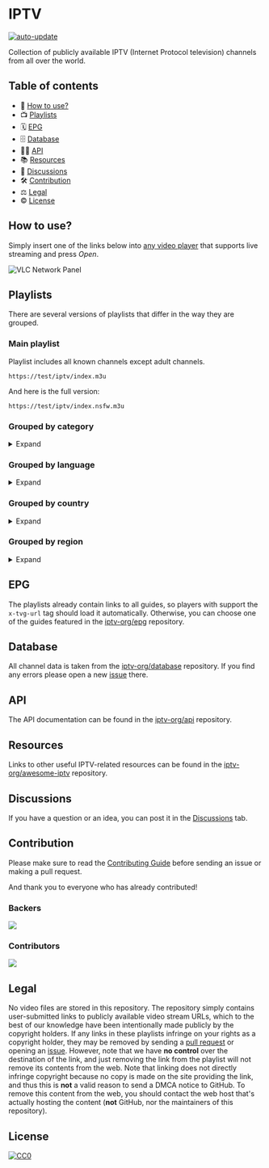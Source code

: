 # IPTV

[![auto-update](https://github.com/iptv-org/iptv/actions/workflows/auto-update.yml/badge.svg)](https://github.com/iptv-org/iptv/actions/workflows/auto-update.yml)

Collection of publicly available IPTV (Internet Protocol television) channels from all over the world.

## Table of contents

- 🚀 [How to use?](#how-to-use)
- 📺 [Playlists](#playlists)
- 🗓 [EPG](#epg)
- 🗄 [Database](#database)
- 👨‍💻 [API](#api)
- 📚 [Resources](#resources)
- 💬 [Discussions](#discussions)
- 🛠 [Contribution](#contribution)
- ⚖ [Legal](#legal)
- © [License](#license)

## How to use?

Simply insert one of the links below into [any video player](https://github.com/iptv-org/awesome-iptv#apps) that supports live streaming and press _Open_.

![VLC Network Panel](https://github.com/iptv-org/iptv/raw/master/.readme/preview.png)

## Playlists

There are several versions of playlists that differ in the way they are grouped.

### Main playlist

Playlist includes all known channels except adult channels.

```
https://test/iptv/index.m3u
```

And here is the full version:

```
https://test/iptv/index.nsfw.m3u
```

### Grouped by category

<details>
<summary>Expand</summary>
<br>

Playlist in which each channel has its _category_ as a group title:

```
https://test/iptv/index.category.m3u
```

Same thing, but split up into separate files:

<!-- prettier-ignore -->
<table>
  <thead>
    <tr><th align="left">Category</th><th align="left">Channels</th><th align="left">Playlist</th></tr>
  </thead>
  <tbody>
    <tr><td>Auto</td><td align="right">0</td><td nowrap><code>https://test/iptv/categories/auto.m3u</code></td></tr>
    <tr><td>Animation</td><td align="right">0</td><td nowrap><code>https://test/iptv/categories/animation.m3u</code></td></tr>
    <tr><td>Business</td><td align="right">0</td><td nowrap><code>https://test/iptv/categories/business.m3u</code></td></tr>
    <tr><td>Classic</td><td align="right">0</td><td nowrap><code>https://test/iptv/categories/classic.m3u</code></td></tr>
    <tr><td>Comedy</td><td align="right">0</td><td nowrap><code>https://test/iptv/categories/comedy.m3u</code></td></tr>
    <tr><td>Cooking</td><td align="right">0</td><td nowrap><code>https://test/iptv/categories/cooking.m3u</code></td></tr>
    <tr><td>Culture</td><td align="right">0</td><td nowrap><code>https://test/iptv/categories/culture.m3u</code></td></tr>
    <tr><td>Documentary</td><td align="right">0</td><td nowrap><code>https://test/iptv/categories/documentary.m3u</code></td></tr>
    <tr><td>Education</td><td align="right">0</td><td nowrap><code>https://test/iptv/categories/education.m3u</code></td></tr>
    <tr><td>Entertainment</td><td align="right">0</td><td nowrap><code>https://test/iptv/categories/entertainment.m3u</code></td></tr>
    <tr><td>Family</td><td align="right">0</td><td nowrap><code>https://test/iptv/categories/family.m3u</code></td></tr>
    <tr><td>General</td><td align="right">2</td><td nowrap><code>https://test/iptv/categories/general.m3u</code></td></tr>
    <tr><td>Kids</td><td align="right">0</td><td nowrap><code>https://test/iptv/categories/kids.m3u</code></td></tr>
    <tr><td>Legislative</td><td align="right">0</td><td nowrap><code>https://test/iptv/categories/legislative.m3u</code></td></tr>
    <tr><td>Lifestyle</td><td align="right">0</td><td nowrap><code>https://test/iptv/categories/lifestyle.m3u</code></td></tr>
    <tr><td>Movies</td><td align="right">0</td><td nowrap><code>https://test/iptv/categories/movies.m3u</code></td></tr>
    <tr><td>Music</td><td align="right">0</td><td nowrap><code>https://test/iptv/categories/music.m3u</code></td></tr>
    <tr><td>News</td><td align="right">1</td><td nowrap><code>https://test/iptv/categories/news.m3u</code></td></tr>
    <tr><td>Outdoor</td><td align="right">0</td><td nowrap><code>https://test/iptv/categories/outdoor.m3u</code></td></tr>
    <tr><td>Relax</td><td align="right">0</td><td nowrap><code>https://test/iptv/categories/relax.m3u</code></td></tr>
    <tr><td>Religious</td><td align="right">0</td><td nowrap><code>https://test/iptv/categories/religious.m3u</code></td></tr>
    <tr><td>Series</td><td align="right">0</td><td nowrap><code>https://test/iptv/categories/series.m3u</code></td></tr>
    <tr><td>Science</td><td align="right">0</td><td nowrap><code>https://test/iptv/categories/science.m3u</code></td></tr>
    <tr><td>Shop</td><td align="right">0</td><td nowrap><code>https://test/iptv/categories/shop.m3u</code></td></tr>
    <tr><td>Sports</td><td align="right">0</td><td nowrap><code>https://test/iptv/categories/sports.m3u</code></td></tr>
    <tr><td>Travel</td><td align="right">0</td><td nowrap><code>https://test/iptv/categories/travel.m3u</code></td></tr>
    <tr><td>Weather</td><td align="right">1</td><td nowrap><code>https://test/iptv/categories/weather.m3u</code></td></tr>
    <tr><td>XXX</td><td align="right">1</td><td nowrap><code>https://test/iptv/categories/xxx.m3u</code></td></tr>
    <tr><td>Undefined</td><td align="right">3</td><td nowrap><code>https://test/iptv/categories/undefined.m3u</code></td></tr>
  </tbody>
</table>

</details>

### Grouped by language

<details>
<summary>Expand</summary>
<br>

Playlist in which each channel has its _language_ as a group title:

```
https://test/iptv/index.language.m3u
```

Same thing, but split up into separate files:

<!-- prettier-ignore -->
<table>
  <thead>
    <tr><th align="left">Language</th><th align="left">Channels</th><th align="left">Playlist</th></tr>
  </thead>
  <tbody>
    <tr><td align="left">Catalan</td><td align="right">1</td><td align="left" nowrap><code>https://test/iptv/languages/cat.m3u</code></td></tr>
    <tr><td align="left">English</td><td align="right">1</td><td align="left" nowrap><code>https://test/iptv/languages/eng.m3u</code></td></tr>
    <tr><td align="left">French</td><td align="right">1</td><td align="left" nowrap><code>https://test/iptv/languages/fra.m3u</code></td></tr>
    <tr><td align="left">Russian</td><td align="right">1</td><td align="left" nowrap><code>https://test/iptv/languages/rus.m3u</code></td></tr>
    <tr><td align="left">Undefined</td><td align="right">2</td><td align="left" nowrap><code>https://test/iptv/languages/undefined.m3u</code></td></tr>
  </tbody>
</table>

</details>

### Grouped by country

<details>
<summary>Expand</summary>
<br>

Playlist in which each channel has its _country_ as a group title:

```
https://test/iptv/index.country.m3u
```

Same thing, but split up into separate files:

<!-- prettier-ignore -->
<table>
  <thead>
    <tr><th align="left">Country</th><th align="left">Channels</th><th align="left">Playlist</th></tr>
  </thead>
  <tbody>
    <tr><td>🇦🇫 Afghanistan</td><td align="right">1</td><td nowrap><code>https://test/iptv/countries/af.m3u</code></td></tr>
    <tr><td>🇦🇱 Albania</td><td align="right">1</td><td nowrap><code>https://test/iptv/countries/al.m3u</code></td></tr>
    <tr><td>🇩🇿 Algeria</td><td align="right">1</td><td nowrap><code>https://test/iptv/countries/dz.m3u</code></td></tr>
    <tr><td>🇦🇸 American Samoa</td><td align="right">1</td><td nowrap><code>https://test/iptv/countries/as.m3u</code></td></tr>
    <tr><td>🇦🇩 Andorra</td><td align="right">2</td><td nowrap><code>https://test/iptv/countries/ad.m3u</code></td></tr>
    <tr><td>🇦🇴 Angola</td><td align="right">1</td><td nowrap><code>https://test/iptv/countries/ao.m3u</code></td></tr>
    <tr><td>🇦🇮 Anguilla</td><td align="right">1</td><td nowrap><code>https://test/iptv/countries/ai.m3u</code></td></tr>
    <tr><td>🇦🇶 Antarctica</td><td align="right">1</td><td nowrap><code>https://test/iptv/countries/aq.m3u</code></td></tr>
    <tr><td>🇦🇬 Antigua and Barbuda</td><td align="right">1</td><td nowrap><code>https://test/iptv/countries/ag.m3u</code></td></tr>
    <tr><td>🇦🇷 Argentina</td><td align="right">1</td><td nowrap><code>https://test/iptv/countries/ar.m3u</code></td></tr>
    <tr><td>🇦🇲 Armenia</td><td align="right">1</td><td nowrap><code>https://test/iptv/countries/am.m3u</code></td></tr>
    <tr><td>🇦🇼 Aruba</td><td align="right">1</td><td nowrap><code>https://test/iptv/countries/aw.m3u</code></td></tr>
    <tr><td>🇦🇺 Australia</td><td align="right">1</td><td nowrap><code>https://test/iptv/countries/au.m3u</code></td></tr>
    <tr><td>🇦🇹 Austria</td><td align="right">1</td><td nowrap><code>https://test/iptv/countries/at.m3u</code></td></tr>
    <tr><td>🇦🇿 Azerbaijan</td><td align="right">1</td><td nowrap><code>https://test/iptv/countries/az.m3u</code></td></tr>
    <tr><td>🇧🇸 Bahamas</td><td align="right">1</td><td nowrap><code>https://test/iptv/countries/bs.m3u</code></td></tr>
    <tr><td>🇧🇭 Bahrain</td><td align="right">1</td><td nowrap><code>https://test/iptv/countries/bh.m3u</code></td></tr>
    <tr><td>🇧🇩 Bangladesh</td><td align="right">1</td><td nowrap><code>https://test/iptv/countries/bd.m3u</code></td></tr>
    <tr><td>🇧🇧 Barbados</td><td align="right">1</td><td nowrap><code>https://test/iptv/countries/bb.m3u</code></td></tr>
    <tr><td>🇧🇾 Belarus</td><td align="right">1</td><td nowrap><code>https://test/iptv/countries/by.m3u</code></td></tr>
    <tr><td>🇧🇪 Belgium</td><td align="right">1</td><td nowrap><code>https://test/iptv/countries/be.m3u</code></td></tr>
    <tr><td>🇧🇿 Belize</td><td align="right">1</td><td nowrap><code>https://test/iptv/countries/bz.m3u</code></td></tr>
    <tr><td>🇧🇯 Benin</td><td align="right">1</td><td nowrap><code>https://test/iptv/countries/bj.m3u</code></td></tr>
    <tr><td>🇧🇲 Bermuda</td><td align="right">1</td><td nowrap><code>https://test/iptv/countries/bm.m3u</code></td></tr>
    <tr><td>🇧🇹 Bhutan</td><td align="right">1</td><td nowrap><code>https://test/iptv/countries/bt.m3u</code></td></tr>
    <tr><td>🇧🇴 Bolivia</td><td align="right">1</td><td nowrap><code>https://test/iptv/countries/bo.m3u</code></td></tr>
    <tr><td>🇧🇶 Bonaire</td><td align="right">1</td><td nowrap><code>https://test/iptv/countries/bq.m3u</code></td></tr>
    <tr><td>🇧🇦 Bosnia and Herzegovina</td><td align="right">1</td><td nowrap><code>https://test/iptv/countries/ba.m3u</code></td></tr>
    <tr><td>🇧🇼 Botswana</td><td align="right">1</td><td nowrap><code>https://test/iptv/countries/bw.m3u</code></td></tr>
    <tr><td>🇧🇻 Bouvet Island</td><td align="right">1</td><td nowrap><code>https://test/iptv/countries/bv.m3u</code></td></tr>
    <tr><td>🇧🇷 Brazil</td><td align="right">1</td><td nowrap><code>https://test/iptv/countries/br.m3u</code></td></tr>
    <tr><td>🇮🇴 British Indian Ocean Territory</td><td align="right">1</td><td nowrap><code>https://test/iptv/countries/io.m3u</code></td></tr>
    <tr><td>🇻🇬 British Virgin Islands</td><td align="right">1</td><td nowrap><code>https://test/iptv/countries/vg.m3u</code></td></tr>
    <tr><td>🇧🇳 Brunei</td><td align="right">1</td><td nowrap><code>https://test/iptv/countries/bn.m3u</code></td></tr>
    <tr><td>🇧🇬 Bulgaria</td><td align="right">1</td><td nowrap><code>https://test/iptv/countries/bg.m3u</code></td></tr>
    <tr><td>🇧🇫 Burkina Faso</td><td align="right">1</td><td nowrap><code>https://test/iptv/countries/bf.m3u</code></td></tr>
    <tr><td>🇧🇮 Burundi</td><td align="right">1</td><td nowrap><code>https://test/iptv/countries/bi.m3u</code></td></tr>
    <tr><td>🇰🇭 Cambodia</td><td align="right">1</td><td nowrap><code>https://test/iptv/countries/kh.m3u</code></td></tr>
    <tr><td>🇨🇲 Cameroon</td><td align="right">1</td><td nowrap><code>https://test/iptv/countries/cm.m3u</code></td></tr>
    <tr><td>🇨🇦 Canada</td><td align="right">2</td><td nowrap><code>https://test/iptv/countries/ca.m3u</code></td></tr>
    <tr><td>&nbsp;&nbsp;&nbsp;&nbsp;&nbsp;&nbsp;Ontario</td><td align="right">1</td><td nowrap><code>https://test/iptv/subdivisions/ca-on.m3u</code></td></tr>
    <tr><td>🇨🇻 Cape Verde</td><td align="right">1</td><td nowrap><code>https://test/iptv/countries/cv.m3u</code></td></tr>
    <tr><td>🇰🇾 Cayman Islands</td><td align="right">1</td><td nowrap><code>https://test/iptv/countries/ky.m3u</code></td></tr>
    <tr><td>🇨🇫 Central African Republic</td><td align="right">1</td><td nowrap><code>https://test/iptv/countries/cf.m3u</code></td></tr>
    <tr><td>🇹🇩 Chad</td><td align="right">1</td><td nowrap><code>https://test/iptv/countries/td.m3u</code></td></tr>
    <tr><td>🇨🇱 Chile</td><td align="right">1</td><td nowrap><code>https://test/iptv/countries/cl.m3u</code></td></tr>
    <tr><td>🇨🇳 China</td><td align="right">1</td><td nowrap><code>https://test/iptv/countries/cn.m3u</code></td></tr>
    <tr><td>🇨🇽 Christmas Island</td><td align="right">1</td><td nowrap><code>https://test/iptv/countries/cx.m3u</code></td></tr>
    <tr><td>🇨🇨 Cocos (Keeling) Islands</td><td align="right">1</td><td nowrap><code>https://test/iptv/countries/cc.m3u</code></td></tr>
    <tr><td>🇨🇴 Colombia</td><td align="right">1</td><td nowrap><code>https://test/iptv/countries/co.m3u</code></td></tr>
    <tr><td>🇰🇲 Comoros</td><td align="right">1</td><td nowrap><code>https://test/iptv/countries/km.m3u</code></td></tr>
    <tr><td>🇨🇰 Cook Islands</td><td align="right">1</td><td nowrap><code>https://test/iptv/countries/ck.m3u</code></td></tr>
    <tr><td>🇨🇷 Costa Rica</td><td align="right">1</td><td nowrap><code>https://test/iptv/countries/cr.m3u</code></td></tr>
    <tr><td>🇭🇷 Croatia</td><td align="right">1</td><td nowrap><code>https://test/iptv/countries/hr.m3u</code></td></tr>
    <tr><td>🇨🇺 Cuba</td><td align="right">1</td><td nowrap><code>https://test/iptv/countries/cu.m3u</code></td></tr>
    <tr><td>🇨🇼 Curacao</td><td align="right">1</td><td nowrap><code>https://test/iptv/countries/cw.m3u</code></td></tr>
    <tr><td>🇨🇾 Cyprus</td><td align="right">1</td><td nowrap><code>https://test/iptv/countries/cy.m3u</code></td></tr>
    <tr><td>🇨🇿 Czech Republic</td><td align="right">1</td><td nowrap><code>https://test/iptv/countries/cz.m3u</code></td></tr>
    <tr><td>🇨🇩 Democratic Republic of the Congo</td><td align="right">1</td><td nowrap><code>https://test/iptv/countries/cd.m3u</code></td></tr>
    <tr><td>🇩🇰 Denmark</td><td align="right">1</td><td nowrap><code>https://test/iptv/countries/dk.m3u</code></td></tr>
    <tr><td>🇩🇯 Djibouti</td><td align="right">1</td><td nowrap><code>https://test/iptv/countries/dj.m3u</code></td></tr>
    <tr><td>🇩🇲 Dominica</td><td align="right">1</td><td nowrap><code>https://test/iptv/countries/dm.m3u</code></td></tr>
    <tr><td>🇩🇴 Dominican Republic</td><td align="right">1</td><td nowrap><code>https://test/iptv/countries/do.m3u</code></td></tr>
    <tr><td>🇹🇱 East Timor</td><td align="right">1</td><td nowrap><code>https://test/iptv/countries/tl.m3u</code></td></tr>
    <tr><td>🇪🇨 Ecuador</td><td align="right">1</td><td nowrap><code>https://test/iptv/countries/ec.m3u</code></td></tr>
    <tr><td>🇪🇬 Egypt</td><td align="right">1</td><td nowrap><code>https://test/iptv/countries/eg.m3u</code></td></tr>
    <tr><td>🇸🇻 El Salvador</td><td align="right">1</td><td nowrap><code>https://test/iptv/countries/sv.m3u</code></td></tr>
    <tr><td>🇬🇶 Equatorial Guinea</td><td align="right">1</td><td nowrap><code>https://test/iptv/countries/gq.m3u</code></td></tr>
    <tr><td>🇪🇷 Eritrea</td><td align="right">1</td><td nowrap><code>https://test/iptv/countries/er.m3u</code></td></tr>
    <tr><td>🇪🇪 Estonia</td><td align="right">1</td><td nowrap><code>https://test/iptv/countries/ee.m3u</code></td></tr>
    <tr><td>🇪🇹 Ethiopia</td><td align="right">1</td><td nowrap><code>https://test/iptv/countries/et.m3u</code></td></tr>
    <tr><td>🇫🇰 Falkland Islands</td><td align="right">1</td><td nowrap><code>https://test/iptv/countries/fk.m3u</code></td></tr>
    <tr><td>🇫🇴 Faroe Islands</td><td align="right">1</td><td nowrap><code>https://test/iptv/countries/fo.m3u</code></td></tr>
    <tr><td>🇫🇯 Fiji</td><td align="right">1</td><td nowrap><code>https://test/iptv/countries/fj.m3u</code></td></tr>
    <tr><td>🇫🇮 Finland</td><td align="right">1</td><td nowrap><code>https://test/iptv/countries/fi.m3u</code></td></tr>
    <tr><td>🇫🇷 France</td><td align="right">1</td><td nowrap><code>https://test/iptv/countries/fr.m3u</code></td></tr>
    <tr><td>🇬🇫 French Guiana</td><td align="right">1</td><td nowrap><code>https://test/iptv/countries/gf.m3u</code></td></tr>
    <tr><td>🇵🇫 French Polynesia</td><td align="right">1</td><td nowrap><code>https://test/iptv/countries/pf.m3u</code></td></tr>
    <tr><td>🇹🇫 French Southern Territories</td><td align="right">1</td><td nowrap><code>https://test/iptv/countries/tf.m3u</code></td></tr>
    <tr><td>🇬🇦 Gabon</td><td align="right">1</td><td nowrap><code>https://test/iptv/countries/ga.m3u</code></td></tr>
    <tr><td>🇬🇲 Gambia</td><td align="right">1</td><td nowrap><code>https://test/iptv/countries/gm.m3u</code></td></tr>
    <tr><td>🇬🇪 Georgia</td><td align="right">1</td><td nowrap><code>https://test/iptv/countries/ge.m3u</code></td></tr>
    <tr><td>🇩🇪 Germany</td><td align="right">1</td><td nowrap><code>https://test/iptv/countries/de.m3u</code></td></tr>
    <tr><td>🇬🇭 Ghana</td><td align="right">1</td><td nowrap><code>https://test/iptv/countries/gh.m3u</code></td></tr>
    <tr><td>🇬🇮 Gibraltar</td><td align="right">1</td><td nowrap><code>https://test/iptv/countries/gi.m3u</code></td></tr>
    <tr><td>🇬🇷 Greece</td><td align="right">1</td><td nowrap><code>https://test/iptv/countries/gr.m3u</code></td></tr>
    <tr><td>🇬🇱 Greenland</td><td align="right">1</td><td nowrap><code>https://test/iptv/countries/gl.m3u</code></td></tr>
    <tr><td>🇬🇩 Grenada</td><td align="right">1</td><td nowrap><code>https://test/iptv/countries/gd.m3u</code></td></tr>
    <tr><td>🇬🇵 Guadeloupe</td><td align="right">1</td><td nowrap><code>https://test/iptv/countries/gp.m3u</code></td></tr>
    <tr><td>🇬🇺 Guam</td><td align="right">1</td><td nowrap><code>https://test/iptv/countries/gu.m3u</code></td></tr>
    <tr><td>🇬🇹 Guatemala</td><td align="right">1</td><td nowrap><code>https://test/iptv/countries/gt.m3u</code></td></tr>
    <tr><td>🇬🇬 Guernsey</td><td align="right">1</td><td nowrap><code>https://test/iptv/countries/gg.m3u</code></td></tr>
    <tr><td>🇬🇳 Guinea</td><td align="right">1</td><td nowrap><code>https://test/iptv/countries/gn.m3u</code></td></tr>
    <tr><td>🇬🇼 Guinea-Bissau</td><td align="right">1</td><td nowrap><code>https://test/iptv/countries/gw.m3u</code></td></tr>
    <tr><td>🇬🇾 Guyana</td><td align="right">1</td><td nowrap><code>https://test/iptv/countries/gy.m3u</code></td></tr>
    <tr><td>🇭🇹 Haiti</td><td align="right">1</td><td nowrap><code>https://test/iptv/countries/ht.m3u</code></td></tr>
    <tr><td>🇭🇲 Heard Island and McDonald Islands</td><td align="right">1</td><td nowrap><code>https://test/iptv/countries/hm.m3u</code></td></tr>
    <tr><td>🇭🇳 Honduras</td><td align="right">1</td><td nowrap><code>https://test/iptv/countries/hn.m3u</code></td></tr>
    <tr><td>🇭🇰 Hong Kong</td><td align="right">1</td><td nowrap><code>https://test/iptv/countries/hk.m3u</code></td></tr>
    <tr><td>🇭🇺 Hungary</td><td align="right">1</td><td nowrap><code>https://test/iptv/countries/hu.m3u</code></td></tr>
    <tr><td>🇮🇸 Iceland</td><td align="right">1</td><td nowrap><code>https://test/iptv/countries/is.m3u</code></td></tr>
    <tr><td>🇮🇳 India</td><td align="right">1</td><td nowrap><code>https://test/iptv/countries/in.m3u</code></td></tr>
    <tr><td>🇮🇩 Indonesia</td><td align="right">1</td><td nowrap><code>https://test/iptv/countries/id.m3u</code></td></tr>
    <tr><td>🇮🇷 Iran</td><td align="right">1</td><td nowrap><code>https://test/iptv/countries/ir.m3u</code></td></tr>
    <tr><td>🇮🇶 Iraq</td><td align="right">1</td><td nowrap><code>https://test/iptv/countries/iq.m3u</code></td></tr>
    <tr><td>🇮🇪 Ireland</td><td align="right">1</td><td nowrap><code>https://test/iptv/countries/ie.m3u</code></td></tr>
    <tr><td>🇮🇲 Isle of Man</td><td align="right">1</td><td nowrap><code>https://test/iptv/countries/im.m3u</code></td></tr>
    <tr><td>🇮🇱 Israel</td><td align="right">1</td><td nowrap><code>https://test/iptv/countries/il.m3u</code></td></tr>
    <tr><td>🇮🇹 Italy</td><td align="right">1</td><td nowrap><code>https://test/iptv/countries/it.m3u</code></td></tr>
    <tr><td>🇨🇮 Ivory Coast</td><td align="right">1</td><td nowrap><code>https://test/iptv/countries/ci.m3u</code></td></tr>
    <tr><td>🇯🇲 Jamaica</td><td align="right">1</td><td nowrap><code>https://test/iptv/countries/jm.m3u</code></td></tr>
    <tr><td>🇯🇵 Japan</td><td align="right">1</td><td nowrap><code>https://test/iptv/countries/jp.m3u</code></td></tr>
    <tr><td>🇯🇪 Jersey</td><td align="right">1</td><td nowrap><code>https://test/iptv/countries/je.m3u</code></td></tr>
    <tr><td>🇯🇴 Jordan</td><td align="right">1</td><td nowrap><code>https://test/iptv/countries/jo.m3u</code></td></tr>
    <tr><td>🇰🇿 Kazakhstan</td><td align="right">1</td><td nowrap><code>https://test/iptv/countries/kz.m3u</code></td></tr>
    <tr><td>🇰🇪 Kenya</td><td align="right">1</td><td nowrap><code>https://test/iptv/countries/ke.m3u</code></td></tr>
    <tr><td>🇰🇮 Kiribati</td><td align="right">1</td><td nowrap><code>https://test/iptv/countries/ki.m3u</code></td></tr>
    <tr><td>🇽🇰 Kosovo</td><td align="right">1</td><td nowrap><code>https://test/iptv/countries/xk.m3u</code></td></tr>
    <tr><td>🇰🇼 Kuwait</td><td align="right">1</td><td nowrap><code>https://test/iptv/countries/kw.m3u</code></td></tr>
    <tr><td>🇰🇬 Kyrgyzstan</td><td align="right">1</td><td nowrap><code>https://test/iptv/countries/kg.m3u</code></td></tr>
    <tr><td>🇱🇦 Laos</td><td align="right">1</td><td nowrap><code>https://test/iptv/countries/la.m3u</code></td></tr>
    <tr><td>🇱🇻 Latvia</td><td align="right">1</td><td nowrap><code>https://test/iptv/countries/lv.m3u</code></td></tr>
    <tr><td>🇱🇧 Lebanon</td><td align="right">1</td><td nowrap><code>https://test/iptv/countries/lb.m3u</code></td></tr>
    <tr><td>🇱🇸 Lesotho</td><td align="right">1</td><td nowrap><code>https://test/iptv/countries/ls.m3u</code></td></tr>
    <tr><td>🇱🇷 Liberia</td><td align="right">1</td><td nowrap><code>https://test/iptv/countries/lr.m3u</code></td></tr>
    <tr><td>🇱🇾 Libya</td><td align="right">1</td><td nowrap><code>https://test/iptv/countries/ly.m3u</code></td></tr>
    <tr><td>🇱🇮 Liechtenstein</td><td align="right">1</td><td nowrap><code>https://test/iptv/countries/li.m3u</code></td></tr>
    <tr><td>🇱🇹 Lithuania</td><td align="right">1</td><td nowrap><code>https://test/iptv/countries/lt.m3u</code></td></tr>
    <tr><td>🇱🇺 Luxembourg</td><td align="right">1</td><td nowrap><code>https://test/iptv/countries/lu.m3u</code></td></tr>
    <tr><td>🇲🇴 Macao</td><td align="right">1</td><td nowrap><code>https://test/iptv/countries/mo.m3u</code></td></tr>
    <tr><td>🇲🇬 Madagascar</td><td align="right">1</td><td nowrap><code>https://test/iptv/countries/mg.m3u</code></td></tr>
    <tr><td>🇲🇼 Malawi</td><td align="right">1</td><td nowrap><code>https://test/iptv/countries/mw.m3u</code></td></tr>
    <tr><td>🇲🇾 Malaysia</td><td align="right">1</td><td nowrap><code>https://test/iptv/countries/my.m3u</code></td></tr>
    <tr><td>🇲🇻 Maldives</td><td align="right">1</td><td nowrap><code>https://test/iptv/countries/mv.m3u</code></td></tr>
    <tr><td>🇲🇱 Mali</td><td align="right">1</td><td nowrap><code>https://test/iptv/countries/ml.m3u</code></td></tr>
    <tr><td>🇲🇹 Malta</td><td align="right">1</td><td nowrap><code>https://test/iptv/countries/mt.m3u</code></td></tr>
    <tr><td>🇲🇭 Marshall Islands</td><td align="right">1</td><td nowrap><code>https://test/iptv/countries/mh.m3u</code></td></tr>
    <tr><td>🇲🇶 Martinique</td><td align="right">1</td><td nowrap><code>https://test/iptv/countries/mq.m3u</code></td></tr>
    <tr><td>🇲🇷 Mauritania</td><td align="right">1</td><td nowrap><code>https://test/iptv/countries/mr.m3u</code></td></tr>
    <tr><td>🇲🇺 Mauritius</td><td align="right">1</td><td nowrap><code>https://test/iptv/countries/mu.m3u</code></td></tr>
    <tr><td>🇾🇹 Mayotte</td><td align="right">1</td><td nowrap><code>https://test/iptv/countries/yt.m3u</code></td></tr>
    <tr><td>🇲🇽 Mexico</td><td align="right">1</td><td nowrap><code>https://test/iptv/countries/mx.m3u</code></td></tr>
    <tr><td>🇫🇲 Micronesia</td><td align="right">1</td><td nowrap><code>https://test/iptv/countries/fm.m3u</code></td></tr>
    <tr><td>🇲🇩 Moldova</td><td align="right">1</td><td nowrap><code>https://test/iptv/countries/md.m3u</code></td></tr>
    <tr><td>🇲🇨 Monaco</td><td align="right">1</td><td nowrap><code>https://test/iptv/countries/mc.m3u</code></td></tr>
    <tr><td>🇲🇳 Mongolia</td><td align="right">1</td><td nowrap><code>https://test/iptv/countries/mn.m3u</code></td></tr>
    <tr><td>🇲🇪 Montenegro</td><td align="right">1</td><td nowrap><code>https://test/iptv/countries/me.m3u</code></td></tr>
    <tr><td>🇲🇸 Montserrat</td><td align="right">1</td><td nowrap><code>https://test/iptv/countries/ms.m3u</code></td></tr>
    <tr><td>🇲🇦 Morocco</td><td align="right">1</td><td nowrap><code>https://test/iptv/countries/ma.m3u</code></td></tr>
    <tr><td>🇲🇿 Mozambique</td><td align="right">1</td><td nowrap><code>https://test/iptv/countries/mz.m3u</code></td></tr>
    <tr><td>🇲🇲 Myanmar (Burma)</td><td align="right">1</td><td nowrap><code>https://test/iptv/countries/mm.m3u</code></td></tr>
    <tr><td>🇳🇦 Namibia</td><td align="right">1</td><td nowrap><code>https://test/iptv/countries/na.m3u</code></td></tr>
    <tr><td>🇳🇷 Nauru</td><td align="right">1</td><td nowrap><code>https://test/iptv/countries/nr.m3u</code></td></tr>
    <tr><td>🇳🇵 Nepal</td><td align="right">1</td><td nowrap><code>https://test/iptv/countries/np.m3u</code></td></tr>
    <tr><td>🇳🇱 Netherlands</td><td align="right">1</td><td nowrap><code>https://test/iptv/countries/nl.m3u</code></td></tr>
    <tr><td>🇳🇨 New Caledonia</td><td align="right">1</td><td nowrap><code>https://test/iptv/countries/nc.m3u</code></td></tr>
    <tr><td>🇳🇿 New Zealand</td><td align="right">1</td><td nowrap><code>https://test/iptv/countries/nz.m3u</code></td></tr>
    <tr><td>🇳🇮 Nicaragua</td><td align="right">1</td><td nowrap><code>https://test/iptv/countries/ni.m3u</code></td></tr>
    <tr><td>🇳🇪 Niger</td><td align="right">1</td><td nowrap><code>https://test/iptv/countries/ne.m3u</code></td></tr>
    <tr><td>🇳🇬 Nigeria</td><td align="right">1</td><td nowrap><code>https://test/iptv/countries/ng.m3u</code></td></tr>
    <tr><td>🇳🇺 Niue</td><td align="right">1</td><td nowrap><code>https://test/iptv/countries/nu.m3u</code></td></tr>
    <tr><td>🇳🇫 Norfolk Island</td><td align="right">1</td><td nowrap><code>https://test/iptv/countries/nf.m3u</code></td></tr>
    <tr><td>🇰🇵 North Korea</td><td align="right">1</td><td nowrap><code>https://test/iptv/countries/kp.m3u</code></td></tr>
    <tr><td>🇲🇰 North Macedonia</td><td align="right">1</td><td nowrap><code>https://test/iptv/countries/mk.m3u</code></td></tr>
    <tr><td>🇲🇵 Northern Mariana Islands</td><td align="right">1</td><td nowrap><code>https://test/iptv/countries/mp.m3u</code></td></tr>
    <tr><td>🇳🇴 Norway</td><td align="right">1</td><td nowrap><code>https://test/iptv/countries/no.m3u</code></td></tr>
    <tr><td>🇴🇲 Oman</td><td align="right">1</td><td nowrap><code>https://test/iptv/countries/om.m3u</code></td></tr>
    <tr><td>🇵🇰 Pakistan</td><td align="right">1</td><td nowrap><code>https://test/iptv/countries/pk.m3u</code></td></tr>
    <tr><td>🇵🇼 Palau</td><td align="right">1</td><td nowrap><code>https://test/iptv/countries/pw.m3u</code></td></tr>
    <tr><td>🇵🇸 Palestine</td><td align="right">1</td><td nowrap><code>https://test/iptv/countries/ps.m3u</code></td></tr>
    <tr><td>🇵🇦 Panama</td><td align="right">1</td><td nowrap><code>https://test/iptv/countries/pa.m3u</code></td></tr>
    <tr><td>🇵🇬 Papua New Guinea</td><td align="right">1</td><td nowrap><code>https://test/iptv/countries/pg.m3u</code></td></tr>
    <tr><td>🇵🇾 Paraguay</td><td align="right">1</td><td nowrap><code>https://test/iptv/countries/py.m3u</code></td></tr>
    <tr><td>🇵🇪 Peru</td><td align="right">1</td><td nowrap><code>https://test/iptv/countries/pe.m3u</code></td></tr>
    <tr><td>🇵🇭 Philippines</td><td align="right">1</td><td nowrap><code>https://test/iptv/countries/ph.m3u</code></td></tr>
    <tr><td>🇵🇳 Pitcairn Islands</td><td align="right">1</td><td nowrap><code>https://test/iptv/countries/pn.m3u</code></td></tr>
    <tr><td>🇵🇱 Poland</td><td align="right">1</td><td nowrap><code>https://test/iptv/countries/pl.m3u</code></td></tr>
    <tr><td>🇵🇹 Portugal</td><td align="right">1</td><td nowrap><code>https://test/iptv/countries/pt.m3u</code></td></tr>
    <tr><td>🇵🇷 Puerto Rico</td><td align="right">1</td><td nowrap><code>https://test/iptv/countries/pr.m3u</code></td></tr>
    <tr><td>🇶🇦 Qatar</td><td align="right">1</td><td nowrap><code>https://test/iptv/countries/qa.m3u</code></td></tr>
    <tr><td>🇨🇬 Republic of the Congo</td><td align="right">1</td><td nowrap><code>https://test/iptv/countries/cg.m3u</code></td></tr>
    <tr><td>🇷🇴 Romania</td><td align="right">1</td><td nowrap><code>https://test/iptv/countries/ro.m3u</code></td></tr>
    <tr><td>🇷🇺 Russia</td><td align="right">2</td><td nowrap><code>https://test/iptv/countries/ru.m3u</code></td></tr>
    <tr><td>🇷🇼 Rwanda</td><td align="right">1</td><td nowrap><code>https://test/iptv/countries/rw.m3u</code></td></tr>
    <tr><td>🇷🇪 Réunion</td><td align="right">1</td><td nowrap><code>https://test/iptv/countries/re.m3u</code></td></tr>
    <tr><td>🇧🇱 Saint Barthélemy</td><td align="right">1</td><td nowrap><code>https://test/iptv/countries/bl.m3u</code></td></tr>
    <tr><td>🇸🇭 Saint Helena</td><td align="right">1</td><td nowrap><code>https://test/iptv/countries/sh.m3u</code></td></tr>
    <tr><td>🇰🇳 Saint Kitts and Nevis</td><td align="right">1</td><td nowrap><code>https://test/iptv/countries/kn.m3u</code></td></tr>
    <tr><td>🇱🇨 Saint Lucia</td><td align="right">1</td><td nowrap><code>https://test/iptv/countries/lc.m3u</code></td></tr>
    <tr><td>🇲🇫 Saint Martin</td><td align="right">1</td><td nowrap><code>https://test/iptv/countries/mf.m3u</code></td></tr>
    <tr><td>🇵🇲 Saint Pierre and Miquelon</td><td align="right">1</td><td nowrap><code>https://test/iptv/countries/pm.m3u</code></td></tr>
    <tr><td>🇻🇨 Saint Vincent and the Grenadines</td><td align="right">1</td><td nowrap><code>https://test/iptv/countries/vc.m3u</code></td></tr>
    <tr><td>🇼🇸 Samoa</td><td align="right">1</td><td nowrap><code>https://test/iptv/countries/ws.m3u</code></td></tr>
    <tr><td>🇸🇲 San Marino</td><td align="right">1</td><td nowrap><code>https://test/iptv/countries/sm.m3u</code></td></tr>
    <tr><td>🇸🇦 Saudi Arabia</td><td align="right">1</td><td nowrap><code>https://test/iptv/countries/sa.m3u</code></td></tr>
    <tr><td>🇸🇳 Senegal</td><td align="right">1</td><td nowrap><code>https://test/iptv/countries/sn.m3u</code></td></tr>
    <tr><td>🇷🇸 Serbia</td><td align="right">1</td><td nowrap><code>https://test/iptv/countries/rs.m3u</code></td></tr>
    <tr><td>🇸🇨 Seychelles</td><td align="right">1</td><td nowrap><code>https://test/iptv/countries/sc.m3u</code></td></tr>
    <tr><td>🇸🇱 Sierra Leone</td><td align="right">1</td><td nowrap><code>https://test/iptv/countries/sl.m3u</code></td></tr>
    <tr><td>🇸🇬 Singapore</td><td align="right">1</td><td nowrap><code>https://test/iptv/countries/sg.m3u</code></td></tr>
    <tr><td>🇸🇽 Sint Maarten</td><td align="right">1</td><td nowrap><code>https://test/iptv/countries/sx.m3u</code></td></tr>
    <tr><td>🇸🇰 Slovakia</td><td align="right">1</td><td nowrap><code>https://test/iptv/countries/sk.m3u</code></td></tr>
    <tr><td>🇸🇮 Slovenia</td><td align="right">1</td><td nowrap><code>https://test/iptv/countries/si.m3u</code></td></tr>
    <tr><td>🇸🇧 Solomon Islands</td><td align="right">1</td><td nowrap><code>https://test/iptv/countries/sb.m3u</code></td></tr>
    <tr><td>🇸🇴 Somalia</td><td align="right">1</td><td nowrap><code>https://test/iptv/countries/so.m3u</code></td></tr>
    <tr><td>🇿🇦 South Africa</td><td align="right">1</td><td nowrap><code>https://test/iptv/countries/za.m3u</code></td></tr>
    <tr><td>🇬🇸 South Georgia and the South Sandwich Islands</td><td align="right">1</td><td nowrap><code>https://test/iptv/countries/gs.m3u</code></td></tr>
    <tr><td>🇰🇷 South Korea</td><td align="right">1</td><td nowrap><code>https://test/iptv/countries/kr.m3u</code></td></tr>
    <tr><td>🇸🇸 South Sudan</td><td align="right">1</td><td nowrap><code>https://test/iptv/countries/ss.m3u</code></td></tr>
    <tr><td>🇪🇸 Spain</td><td align="right">1</td><td nowrap><code>https://test/iptv/countries/es.m3u</code></td></tr>
    <tr><td>🇱🇰 Sri Lanka</td><td align="right">1</td><td nowrap><code>https://test/iptv/countries/lk.m3u</code></td></tr>
    <tr><td>🇸🇩 Sudan</td><td align="right">1</td><td nowrap><code>https://test/iptv/countries/sd.m3u</code></td></tr>
    <tr><td>🇸🇷 Suriname</td><td align="right">1</td><td nowrap><code>https://test/iptv/countries/sr.m3u</code></td></tr>
    <tr><td>🇸🇯 Svalbard and Jan Mayen</td><td align="right">1</td><td nowrap><code>https://test/iptv/countries/sj.m3u</code></td></tr>
    <tr><td>🇸🇿 Swaziland</td><td align="right">1</td><td nowrap><code>https://test/iptv/countries/sz.m3u</code></td></tr>
    <tr><td>🇸🇪 Sweden</td><td align="right">1</td><td nowrap><code>https://test/iptv/countries/se.m3u</code></td></tr>
    <tr><td>🇨🇭 Switzerland</td><td align="right">1</td><td nowrap><code>https://test/iptv/countries/ch.m3u</code></td></tr>
    <tr><td>🇸🇾 Syria</td><td align="right">1</td><td nowrap><code>https://test/iptv/countries/sy.m3u</code></td></tr>
    <tr><td>🇸🇹 São Tomé and Príncipe</td><td align="right">1</td><td nowrap><code>https://test/iptv/countries/st.m3u</code></td></tr>
    <tr><td>🇹🇼 Taiwan</td><td align="right">1</td><td nowrap><code>https://test/iptv/countries/tw.m3u</code></td></tr>
    <tr><td>🇹🇯 Tajikistan</td><td align="right">1</td><td nowrap><code>https://test/iptv/countries/tj.m3u</code></td></tr>
    <tr><td>🇹🇿 Tanzania</td><td align="right">1</td><td nowrap><code>https://test/iptv/countries/tz.m3u</code></td></tr>
    <tr><td>🇹🇭 Thailand</td><td align="right">1</td><td nowrap><code>https://test/iptv/countries/th.m3u</code></td></tr>
    <tr><td>🇹🇬 Togo</td><td align="right">1</td><td nowrap><code>https://test/iptv/countries/tg.m3u</code></td></tr>
    <tr><td>🇹🇰 Tokelau</td><td align="right">1</td><td nowrap><code>https://test/iptv/countries/tk.m3u</code></td></tr>
    <tr><td>🇹🇴 Tonga</td><td align="right">1</td><td nowrap><code>https://test/iptv/countries/to.m3u</code></td></tr>
    <tr><td>🇹🇹 Trinidad and Tobago</td><td align="right">1</td><td nowrap><code>https://test/iptv/countries/tt.m3u</code></td></tr>
    <tr><td>🇹🇳 Tunisia</td><td align="right">1</td><td nowrap><code>https://test/iptv/countries/tn.m3u</code></td></tr>
    <tr><td>🇹🇷 Turkey</td><td align="right">1</td><td nowrap><code>https://test/iptv/countries/tr.m3u</code></td></tr>
    <tr><td>🇹🇲 Turkmenistan</td><td align="right">1</td><td nowrap><code>https://test/iptv/countries/tm.m3u</code></td></tr>
    <tr><td>🇹🇨 Turks and Caicos Islands</td><td align="right">1</td><td nowrap><code>https://test/iptv/countries/tc.m3u</code></td></tr>
    <tr><td>🇹🇻 Tuvalu</td><td align="right">1</td><td nowrap><code>https://test/iptv/countries/tv.m3u</code></td></tr>
    <tr><td>🇺🇲 U.S. Minor Outlying Islands</td><td align="right">1</td><td nowrap><code>https://test/iptv/countries/um.m3u</code></td></tr>
    <tr><td>🇻🇮 U.S. Virgin Islands</td><td align="right">1</td><td nowrap><code>https://test/iptv/countries/vi.m3u</code></td></tr>
    <tr><td>🇺🇬 Uganda</td><td align="right">1</td><td nowrap><code>https://test/iptv/countries/ug.m3u</code></td></tr>
    <tr><td>🇺🇦 Ukraine</td><td align="right">1</td><td nowrap><code>https://test/iptv/countries/ua.m3u</code></td></tr>
    <tr><td>🇦🇪 United Arab Emirates</td><td align="right">1</td><td nowrap><code>https://test/iptv/countries/ae.m3u</code></td></tr>
    <tr><td>🇬🇧 United Kingdom</td><td align="right">1</td><td nowrap><code>https://test/iptv/countries/uk.m3u</code></td></tr>
    <tr><td>🇺🇸 United States</td><td align="right">1</td><td nowrap><code>https://test/iptv/countries/us.m3u</code></td></tr>
    <tr><td>🇺🇾 Uruguay</td><td align="right">1</td><td nowrap><code>https://test/iptv/countries/uy.m3u</code></td></tr>
    <tr><td>🇺🇿 Uzbekistan</td><td align="right">1</td><td nowrap><code>https://test/iptv/countries/uz.m3u</code></td></tr>
    <tr><td>🇻🇺 Vanuatu</td><td align="right">1</td><td nowrap><code>https://test/iptv/countries/vu.m3u</code></td></tr>
    <tr><td>🇻🇦 Vatican City</td><td align="right">1</td><td nowrap><code>https://test/iptv/countries/va.m3u</code></td></tr>
    <tr><td>🇻🇪 Venezuela</td><td align="right">1</td><td nowrap><code>https://test/iptv/countries/ve.m3u</code></td></tr>
    <tr><td>🇻🇳 Vietnam</td><td align="right">1</td><td nowrap><code>https://test/iptv/countries/vn.m3u</code></td></tr>
    <tr><td>🇼🇫 Wallis and Futuna</td><td align="right">1</td><td nowrap><code>https://test/iptv/countries/wf.m3u</code></td></tr>
    <tr><td>🇪🇭 Western Sahara</td><td align="right">1</td><td nowrap><code>https://test/iptv/countries/eh.m3u</code></td></tr>
    <tr><td>🇾🇪 Yemen</td><td align="right">1</td><td nowrap><code>https://test/iptv/countries/ye.m3u</code></td></tr>
    <tr><td>🇿🇲 Zambia</td><td align="right">1</td><td nowrap><code>https://test/iptv/countries/zm.m3u</code></td></tr>
    <tr><td>🇿🇼 Zimbabwe</td><td align="right">1</td><td nowrap><code>https://test/iptv/countries/zw.m3u</code></td></tr>
    <tr><td>🇦🇽 Åland</td><td align="right">1</td><td nowrap><code>https://test/iptv/countries/ax.m3u</code></td></tr>
  </tbody>
</table>

</details>

### Grouped by region

<details>
<summary>Expand</summary>
<br>

Playlist in which each channel has its _region_ as a group title:

```
https://test/iptv/index.region.m3u
```

Same thing, but split up into separate files:

<!-- prettier-ignore -->
<table>
  <thead>
    <tr><th align="left">Region</th><th align="left">Channels</th><th align="left">Playlist</th></tr>
  </thead>
  <tbody>
    <tr><td align="left">Africa</td><td align="right">0</td><td align="left" nowrap><code>https://test/iptv/regions/afr.m3u</code></td></tr>
    <tr><td align="left">Americas</td><td align="right">1</td><td align="left" nowrap><code>https://test/iptv/regions/amer.m3u</code></td></tr>
    <tr><td align="left">Asia-Pacific</td><td align="right">1</td><td align="left" nowrap><code>https://test/iptv/regions/apac.m3u</code></td></tr>
    <tr><td align="left">Arab world</td><td align="right">0</td><td align="left" nowrap><code>https://test/iptv/regions/arab.m3u</code></td></tr>
    <tr><td align="left">Association of Southeast Asian Nations</td><td align="right">0</td><td align="left" nowrap><code>https://test/iptv/regions/asean.m3u</code></td></tr>
    <tr><td align="left">Asia</td><td align="right">2</td><td align="left" nowrap><code>https://test/iptv/regions/asia.m3u</code></td></tr>
    <tr><td align="left">Caribbean</td><td align="right">0</td><td align="left" nowrap><code>https://test/iptv/regions/carib.m3u</code></td></tr>
    <tr><td align="left">Central Asia</td><td align="right">0</td><td align="left" nowrap><code>https://test/iptv/regions/cas.m3u</code></td></tr>
    <tr><td align="left">Central America</td><td align="right">0</td><td align="left" nowrap><code>https://test/iptv/regions/cenamer.m3u</code></td></tr>
    <tr><td align="left">Commonwealth of Independent States</td><td align="right">1</td><td align="left" nowrap><code>https://test/iptv/regions/cis.m3u</code></td></tr>
    <tr><td align="left">Europe, the Middle East and Africa</td><td align="right">3</td><td align="left" nowrap><code>https://test/iptv/regions/emea.m3u</code></td></tr>
    <tr><td align="left">Europe</td><td align="right">3</td><td align="left" nowrap><code>https://test/iptv/regions/eur.m3u</code></td></tr>
    <tr><td align="left">Hispanic America</td><td align="right">0</td><td align="left" nowrap><code>https://test/iptv/regions/hispam.m3u</code></td></tr>
    <tr><td align="left">Latin America and the Caribbean</td><td align="right">0</td><td align="left" nowrap><code>https://test/iptv/regions/lac.m3u</code></td></tr>
    <tr><td align="left">Latin America</td><td align="right">0</td><td align="left" nowrap><code>https://test/iptv/regions/latam.m3u</code></td></tr>
    <tr><td align="left">Maghreb</td><td align="right">0</td><td align="left" nowrap><code>https://test/iptv/regions/maghreb.m3u</code></td></tr>
    <tr><td align="left">Middle East and North Africa</td><td align="right">0</td><td align="left" nowrap><code>https://test/iptv/regions/mena.m3u</code></td></tr>
    <tr><td align="left">Middle East</td><td align="right">0</td><td align="left" nowrap><code>https://test/iptv/regions/mideast.m3u</code></td></tr>
    <tr><td align="left">Northern America</td><td align="right">1</td><td align="left" nowrap><code>https://test/iptv/regions/nam.m3u</code></td></tr>
    <tr><td align="left">North America</td><td align="right">1</td><td align="left" nowrap><code>https://test/iptv/regions/noram.m3u</code></td></tr>
    <tr><td align="left">Nordics</td><td align="right">0</td><td align="left" nowrap><code>https://test/iptv/regions/nord.m3u</code></td></tr>
    <tr><td align="left">Oceania</td><td align="right">0</td><td align="left" nowrap><code>https://test/iptv/regions/oce.m3u</code></td></tr>
    <tr><td align="left">South Asia</td><td align="right">1</td><td align="left" nowrap><code>https://test/iptv/regions/sas.m3u</code></td></tr>
    <tr><td align="left">South America</td><td align="right">0</td><td align="left" nowrap><code>https://test/iptv/regions/southam.m3u</code></td></tr>
    <tr><td align="left">Sub-Saharan Africa</td><td align="right">0</td><td align="left" nowrap><code>https://test/iptv/regions/ssa.m3u</code></td></tr>
    <tr><td align="left">West Africa</td><td align="right">0</td><td align="left" nowrap><code>https://test/iptv/regions/wafr.m3u</code></td></tr>
  </tbody>
</table>

</details>

## EPG

The playlists already contain links to all guides, so players with support the `x-tvg-url` tag should load it automatically. Otherwise, you can choose one of the guides featured in the [iptv-org/epg](https://github.com/iptv-org/epg) repository.

## Database

All channel data is taken from the [iptv-org/database](https://github.com/iptv-org/database) repository. If you find any errors please open a new [issue](https://github.com/iptv-org/database/issues) there.

## API

The API documentation can be found in the [iptv-org/api](https://github.com/iptv-org/api) repository.

## Resources

Links to other useful IPTV-related resources can be found in the [iptv-org/awesome-iptv](https://github.com/iptv-org/awesome-iptv) repository.

## Discussions

If you have a question or an idea, you can post it in the [Discussions](https://github.com/iptv-org/iptv/discussions) tab.

## Contribution

Please make sure to read the [Contributing Guide](CONTRIBUTING.md) before sending an issue or making a pull request.

And thank you to everyone who has already contributed!

### Backers

<a href="https://opencollective.com/iptv-org"><img src="https://opencollective.com/iptv-org/backers.svg?width=890" /></a>

### Contributors

<a href="https://github.com/iptv-org/iptv/graphs/contributors"><img src="https://opencollective.com/iptv-org/contributors.svg?width=890" /></a>

## Legal

No video files are stored in this repository. The repository simply contains user-submitted links to publicly available video stream URLs, which to the best of our knowledge have been intentionally made publicly by the copyright holders. If any links in these playlists infringe on your rights as a copyright holder, they may be removed by sending a [pull request](https://github.com/iptv-org/iptv/pulls) or opening an [issue](https://github.com/iptv-org/iptv/issues/new?assignees=freearhey&labels=removal+request&template=--removal-request.yml&title=Remove%3A+). However, note that we have **no control** over the destination of the link, and just removing the link from the playlist will not remove its contents from the web. Note that linking does not directly infringe copyright because no copy is made on the site providing the link, and thus this is **not** a valid reason to send a DMCA notice to GitHub. To remove this content from the web, you should contact the web host that's actually hosting the content (**not** GitHub, nor the maintainers of this repository).

## License

[![CC0](http://mirrors.creativecommons.org/presskit/buttons/88x31/svg/cc-zero.svg)](LICENSE)

